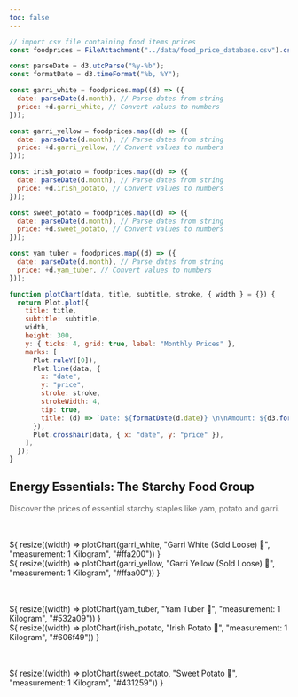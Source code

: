 ```yaml
---
toc: false
---
```


```js
// import csv file containing food items prices
const foodprices = FileAttachment("../data/food_price_database.csv").csv({ typed: true });
```

```js
const parseDate = d3.utcParse("%y-%b");
const formatDate = d3.timeFormat("%b, %Y");

const garri_white = foodprices.map((d) => ({
  date: parseDate(d.month), // Parse dates from string
  price: +d.garri_white, // Convert values to numbers
}));

const garri_yellow = foodprices.map((d) => ({
  date: parseDate(d.month), // Parse dates from string
  price: +d.garri_yellow, // Convert values to numbers
}));

const irish_potato = foodprices.map((d) => ({
  date: parseDate(d.month), // Parse dates from string
  price: +d.irish_potato, // Convert values to numbers
}));

const sweet_potato = foodprices.map((d) => ({
  date: parseDate(d.month), // Parse dates from string
  price: +d.sweet_potato, // Convert values to numbers
}));

const yam_tuber = foodprices.map((d) => ({
  date: parseDate(d.month), // Parse dates from string
  price: +d.yam_tuber, // Convert values to numbers
}));
```

```js
function plotChart(data, title, subtitle, stroke, { width } = {}) {
  return Plot.plot({
    title: title,
    subtitle: subtitle,
    width,
    height: 300,
    y: { ticks: 4, grid: true, label: "Monthly Prices" },
    marks: [
      Plot.ruleY([0]),
      Plot.line(data, {
        x: "date",
        y: "price",
        stroke: stroke,
        strokeWidth: 4,
        tip: true,
        title: (d) => `Date: ${formatDate(d.date)} \n\nAmount: ${d3.format(".2s")(+d.price)}`,
      }),
      Plot.crosshair(data, { x: "date", y: "price" }),
    ],
  });
}
```

## Energy Essentials: The Starchy Food Group

<p>Discover the prices of essential starchy staples like yam, potato and garri.</p>

<div class="grid grid-cols-2 card-margin">
  <div  class="card">
    ${
        resize((width) => plotChart(garri_white, "Garri White (Sold Loose) 🍛", "measurement: 1 Kilogram", "#ffa200")) 
      }
  </div>

  <div  class="card">
    ${
        resize((width) => plotChart(garri_yellow, "Garri Yellow (Sold Loose) 🍛", "measurement: 1 Kilogram", "#ffaa00")) 
      }
  </div>
</div>

<div class="grid grid-cols-2 card-margin">
  <div  class="card">
    ${
        resize((width) => plotChart(yam_tuber, "Yam Tuber 🍠", "measurement: 1 Kilogram", "#532a09")) 
      }
  </div>

  <div  class="card">
    ${
        resize((width) => plotChart(irish_potato, "Irish Potato 🥔", "measurement: 1 Kilogram", "#606f49")) 
      }
  </div>
</div>

<div class="grid grid-cols-2 card-margin">
  <div  class="card">
    ${
        resize((width) => plotChart(sweet_potato, "Sweet Potato 🥔", "measurement: 1 Kilogram", "#431259")) 
      }
  </div>
</div>

<style>
  text {
    font-size: 14px;
    color: #666;
  }

  [aria-label="x-axis tick"], [aria-label="y-axis tick"] {
     stroke: #ccc;
  }

  .card-margin {
    margin: 3rem 0;
  }

  figure h2 {
    font-size: 16px;
    font-weight: 600;
  }

  p{
    color: #666;
  }

</style>
